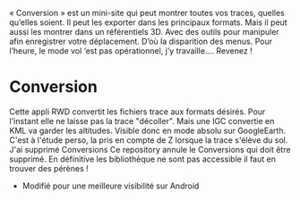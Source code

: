 « Conversion » est un mini-site qui peut montrer toutes vos traces, quelles qu’elles soient. Il peut les exporter dans les principaux formats. Mais il peut aussi les montrer dans un référentiels 3D. Avec des outils pour manipuler afin enregistrer votre déplacement. D’où la disparition des menus. 
Pour l’heure, le mode vol ‘est pas opérationnel, j’y travaille…. Revenez !
# Conversion
Cette appli RWD convertit les fichiers trace aux formats désirés.
Pour l'instant elle ne laisse pas la trace "décoller". Mais une IGC convertie en KML va garder les altitudes. Visible donc en mode absolu sur GoogleEarth.
C'est à l'étude perso, la pris en compte de Z lorsque la trace s'élève du sol.
J'ai supprimé Conversions 
Ce repository annule le Conversions qui doit être supprimé.
En définitive les bibliothèque ne sont pas accessible il faut en trouver des pérènes !
- Modifié pour une meilleure visibilité sur Android
